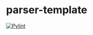 # parser-template
[![Pylint](https://github.com/de-jure/parser-template/actions/workflows/pylint.yml/badge.svg)](https://github.com/de-jure/parser-template/actions/workflows/pylint.yml)
